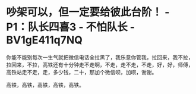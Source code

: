 # 吵架可以，但一定要给彼此台阶！ - P1：队长四喜3 - 不怕队长 - BV1gE411q7NQ

你能不能别每次一生气就把微信电话全拉黑了，我乐意你管我，拉回来，我不拉，拉回来，不拉，高铁还有十分钟走不走啊，不走，走不走，不走，好，好，师傅，高铁站走不走，走，多少钱，二十，那加个微信呗，加呗，谢谢。

高铁，高铁，高铁，高铁，高铁。